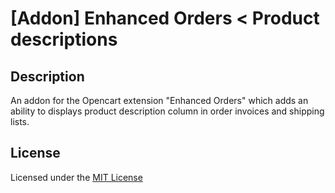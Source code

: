 # [Addon] Enhanced Orders < Product descriptions

## Description
An addon for the Opencart extension "Enhanced Orders" which adds an ability to displays product description column in order invoices and shipping lists.

## License
Licensed under the [MIT License](LICENSE.txt)
